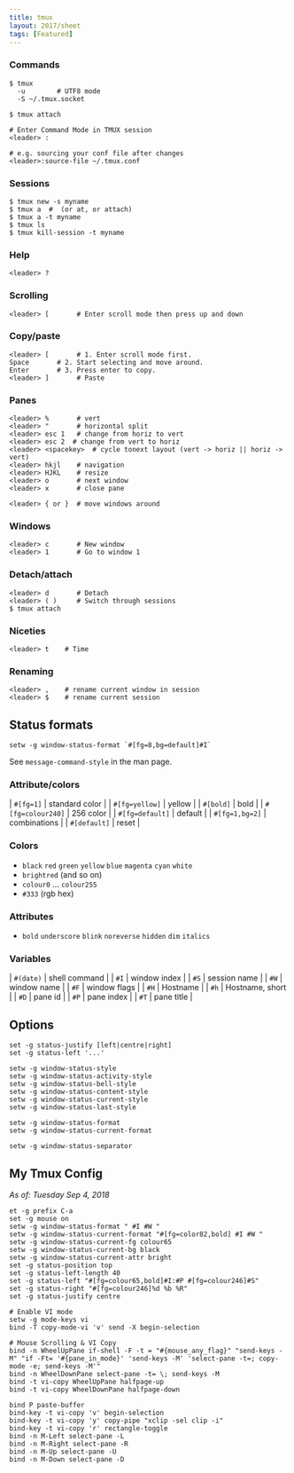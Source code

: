 ```yaml
---
title: tmux
layout: 2017/sheet
tags: [Featured]
---
```


### Commands

    $ tmux
      -u        # UTF8 mode
      -S ~/.tmux.socket

    $ tmux attach

    # Enter Command Mode in TMUX session
    <leader> :

    # e.g. sourcing your conf file after changes
    <leader>:source-file ~/.tmux.conf

### Sessions

    $ tmux new -s myname
    $ tmux a  #  (or at, or attach)
    $ tmux a -t myname
    $ tmux ls
    $ tmux kill-session -t myname

### Help

    <leader> ?

### Scrolling

    <leader> [       # Enter scroll mode then press up and down

### Copy/paste

    <leader> [       # 1. Enter scroll mode first.
    Space       # 2. Start selecting and move around.
    Enter       # 3. Press enter to copy.
    <leader> ]       # Paste

### Panes

    <leader> %       # vert
    <leader> "       # horizontal split
    <leader> esc 1   # change from horiz to vert
    <leader> esc 2  # change from vert to horiz
    <leader> <spacekey>  # cycle tonext layout (vert -> horiz || horiz -> vert)
    <leader> hkjl    # navigation
    <leader> HJKL    # resize
    <leader> o       # next window
    <leader> x       # close pane

    <leader> { or }  # move windows around

### Windows

    <leader> c       # New window
    <leader> 1       # Go to window 1

### Detach/attach

    <leader> d       # Detach
    <leader> ( )     # Switch through sessions
    $ tmux attach

### Niceties

    <leader> t    # Time

### Renaming

    <leader> ,    # rename current window in session
    <leader> $    # rename current session


## Status formats

```
setw -g window-status-format `#[fg=8,bg=default]#I`
```

See `message-command-style` in the man page.

### Attribute/colors

| `#[fg=1]` | standard color |
| `#[fg=yellow]` | yellow |
| `#[bold]` | bold |
| `#[fg=colour240]` | 256 color |
| `#[fg=default]` | default |
| `#[fg=1,bg=2]` | combinations |
| `#[default]` | reset |

### Colors

 * `black` `red` `green` `yellow` `blue` `magenta` `cyan` `white`
 * `brightred` (and so on)
 * `colour0` ... `colour255`
 * `#333` (rgb hex)

### Attributes

 * `bold` `underscore` `blink` `noreverse` `hidden` `dim` `italics`

### Variables

| `#(date)` | shell command |
| `#I` | window index |
| `#S` | session name |
| `#W` | window name |
| `#F` | window flags |
| `#H` | Hostname |
| `#h` | Hostname, short |
| `#D` | pane id |
| `#P` | pane index |
| `#T` | pane title |

## Options

    set -g status-justify [left|centre|right]
    set -g status-left '...'

    setw -g window-status-style
    setw -g window-status-activity-style
    setw -g window-status-bell-style
    setw -g window-status-content-style
    setw -g window-status-current-style
    setw -g window-status-last-style

    setw -g window-status-format
    setw -g window-status-current-format

    setw -g window-status-separator

## My Tmux Config

_As of: Tuesday Sep 4, 2018_

```
et -g prefix C-a
set -g mouse on
setw -g window-status-format " #I #W "
setw -g window-status-current-format "#[fg=color82,bold] #I #W "
setw -g window-status-current-fg colour65
setw -g window-status-current-bg black
setw -g window-status-current-attr bright
set -g status-position top
set -g status-left-length 40
set -g status-left "#[fg=colour65,bold]#I:#P #[fg=colour246]#S"
set -g status-right "#[fg=colour246]%d %b %R"
set -g status-justify centre

# Enable VI mode
setw -g mode-keys vi
bind -T copy-mode-vi 'v' send -X begin-selection

# Mouse Scrolling & VI Copy
bind -n WheelUpPane if-shell -F -t = "#{mouse_any_flag}" "send-keys -M" "if -Ft= '#{pane_in_mode}' 'send-keys -M' 'select-pane -t=; copy-mode -e; send-keys -M'"
bind -n WheelDownPane select-pane -t= \; send-keys -M
bind -t vi-copy WheelUpPane halfpage-up
bind -t vi-copy WheelDownPane halfpage-down

bind P paste-buffer
bind-key -t vi-copy 'v' begin-selection
bind-key -t vi-copy 'y' copy-pipe "xclip -sel clip -i"
bind-key -t vi-copy 'r' rectangle-toggle
bind -n M-Left select-pane -L
bind -n M-Right select-pane -R
bind -n M-Up select-pane -U
bind -n M-Down select-pane -D
```
